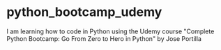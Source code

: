 # python_bootcamp_udemy
I am learning how to code in Python using the Udemy course "Complete Python Bootcamp: Go From Zero to Hero in Python" by Jose Portilla
